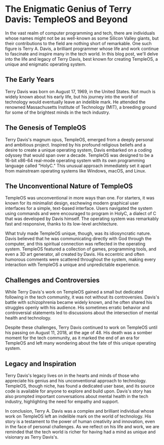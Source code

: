 # The Enigmatic Genius of Terry Davis: TempleOS and Beyond

In the vast realm of computer programming and tech, there are individuals whose names might not be as well-known as some Silicon Valley giants, but their contributions to the field are nothing short of remarkable. One such figure is Terry A. Davis, a brilliant programmer whose life and work continue to fascinate and inspire many in the tech world. In this blog post, we'll delve into the life and legacy of Terry Davis, best known for creating TempleOS, a unique and enigmatic operating system.

## The Early Years

Terry Davis was born on August 17, 1969, in the United States. Not much is widely known about his early life, but his journey into the world of technology would eventually leave an indelible mark. He attended the renowned Massachusetts Institute of Technology (MIT), a breeding ground for some of the brightest minds in the tech industry.

## The Genesis of TempleOS

Terry Davis's magnum opus, TempleOS, emerged from a deeply personal and ambitious project. Inspired by his profound religious beliefs and a desire to create a unique operating system, Davis embarked on a coding odyssey that would span over a decade. TempleOS was designed to be a 16-bit x86-64 real-mode operating system with its own programming language called "HolyC." This unusual approach immediately set it apart from mainstream operating systems like Windows, macOS, and Linux.

## The Unconventional Nature of TempleOS

TempleOS was unconventional in more ways than one. For starters, it was known for its minimalist design, eschewing modern graphical user interfaces for a simple, text-based interface. Users navigated the system using commands and were encouraged to program in HolyC, a dialect of C that was developed by Davis himself. The operating system was remarkably fast and responsive, thanks to its low-level architecture.

What truly made TempleOS unique, though, was its idiosyncratic nature. Davis believed that he was communicating directly with God through the computer, and this spiritual connection was reflected in the operating system. TempleOS featured a collection of games, programming tools, and even a 3D art generator, all created by Davis. His eccentric and often humorous comments were scattered throughout the system, making every interaction with TempleOS a unique and unpredictable experience.

## Challenges and Controversies

While Terry Davis's work on TempleOS gained a small but dedicated following in the tech community, it was not without its controversies. Davis's battle with schizophrenia became widely known, and he often shared his struggles openly with his audience. His sometimes erratic behavior and controversial statements led to discussions about the intersection of mental health and technology.

Despite these challenges, Terry Davis continued to work on TempleOS until his passing on August 11, 2018, at the age of 48. His death was a somber moment for the tech community, as it marked the end of an era for TempleOS and left many wondering about the fate of this unique operating system.

## Legacy and Inspiration

Terry Davis's legacy lives on in the hearts and minds of those who appreciate his genius and his unconventional approach to technology. TempleOS, though niche, has found a dedicated user base, and its source code is available for anyone to explore and build upon. Davis's story has also prompted important conversations about mental health in the tech industry, highlighting the need for empathy and support.

In conclusion, Terry A. Davis was a complex and brilliant individual whose work on TempleOS left an indelible mark on the world of technology. His story is a testament to the power of human creativity and innovation, even in the face of personal challenges. As we reflect on his life and work, we are reminded that the tech world is richer for having had a mind as unique and visionary as Terry Davis's.